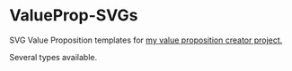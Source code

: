 # ValueProp-SVGs

SVG Value Proposition templates for [my value proposition creator project.](https://sidhantmathur.github.io/valueprop-creator/)

Several types available. 
